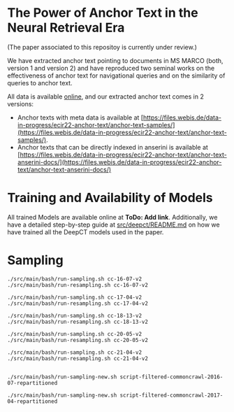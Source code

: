 # The Power of Anchor Text in the Neural Retrieval Era

(The paper associated to this repositoy is currently under review.)

We have extracted anchor text pointing to documents in MS MARCO (both, version 1 and version 2) and have reproduced two seminal works on the effectiveness of anchor text for navigational queries and on the similarity of queries to anchor text.

All data is available [online](https://files.webis.de/data-in-progress/ecir22-anchor-text/), and our extracted anchor text comes in 2 versions:

- Anchor texts with meta data is available at [https://files.webis.de/data-in-progress/ecir22-anchor-text/anchor-text-samples/](https://files.webis.de/data-in-progress/ecir22-anchor-text/anchor-text-samples/).
- Anchor texts that can be directly indexed in anserini is available at [https://files.webis.de/data-in-progress/ecir22-anchor-text/anchor-text-anserini-docs/](https://files.webis.de/data-in-progress/ecir22-anchor-text/anchor-text-anserini-docs/)


# Training and Availability of Models

All trained Models are available online at **ToDo: Add link**.
Additionally, we have a detailed step-by-step guide at [src/deepct/README.md](src/deepct/README.md) on how we have trained all the DeepCT models used in the paper.


# Sampling

```
./src/main/bash/run-sampling.sh cc-16-07-v2
./src/main/bash/run-resampling.sh cc-16-07-v2

./src/main/bash/run-sampling.sh cc-17-04-v2
./src/main/bash/run-resampling.sh cc-17-04-v2

./src/main/bash/run-sampling.sh cc-18-13-v2
./src/main/bash/run-resampling.sh cc-18-13-v2

./src/main/bash/run-sampling.sh cc-20-05-v2
./src/main/bash/run-resampling.sh cc-20-05-v2

./src/main/bash/run-sampling.sh cc-21-04-v2
./src/main/bash/run-resampling.sh cc-21-04-v2


./src/main/bash/run-sampling-new.sh script-filtered-commoncrawl-2016-07-repartitioned

./src/main/bash/run-sampling-new.sh script-filtered-commoncrawl-2017-04-repartitioned
```


